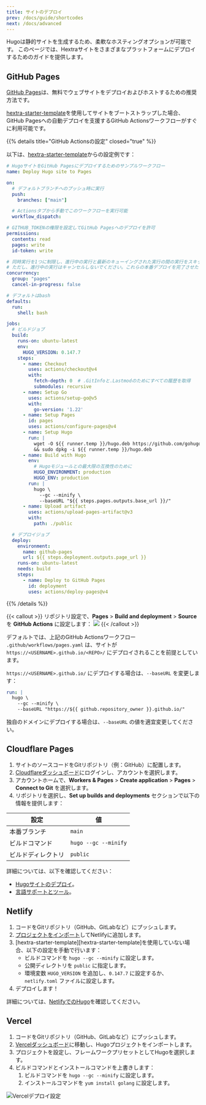 ```yaml
---
title: サイトのデプロイ
prev: /docs/guide/shortcodes
next: /docs/advanced
---
```


Hugoは静的サイトを生成するため、柔軟なホスティングオプションが可能です。
このページでは、Hextraサイトをさまざまなプラットフォームにデプロイするためのガイドを提供します。

<!--more-->


## GitHub Pages

[GitHub Pages](https://docs.github.com/pages)は、無料でウェブサイトをデプロイおよびホストするための推奨方法です。

[hextra-starter-template](https://github.com/imfing/hextra-starter-template)を使用してサイトをブートストラップした場合、GitHub Pagesへの自動デプロイを支援するGitHub Actionsワークフローがすぐに利用可能です。

{{% details title="GitHub Actionsの設定" closed="true" %}}

以下は、[hextra-starter-template](https://github.com/imfing/hextra-starter-template)からの設定例です：

```yaml {filename=".github/workflows/pages.yaml"}
# HugoサイトをGitHub Pagesにデプロイするためのサンプルワークフロー
name: Deploy Hugo site to Pages

on:
  # デフォルトブランチへのプッシュ時に実行
  push:
    branches: ["main"]

  # Actionsタブから手動でこのワークフローを実行可能
  workflow_dispatch:

# GITHUB_TOKENの権限を設定してGitHub Pagesへのデプロイを許可
permissions:
  contents: read
  pages: write
  id-token: write

# 同時実行を1つに制限し、進行中の実行と最新のキューイングされた実行の間の実行をスキップ。
# ただし、進行中の実行はキャンセルしないでください。これらの本番デプロイを完了させたいためです。
concurrency:
  group: "pages"
  cancel-in-progress: false

# デフォルトはbash
defaults:
  run:
    shell: bash

jobs:
  # ビルドジョブ
  build:
    runs-on: ubuntu-latest
    env:
      HUGO_VERSION: 0.147.7
    steps:
      - name: Checkout
        uses: actions/checkout@v4
        with:
          fetch-depth: 0  # .GitInfoと.Lastmodのためにすべての履歴を取得
          submodules: recursive
      - name: Setup Go
        uses: actions/setup-go@v5
        with:
          go-version: '1.22'
      - name: Setup Pages
        id: pages
        uses: actions/configure-pages@v4
      - name: Setup Hugo
        run: |
          wget -O ${{ runner.temp }}/hugo.deb https://github.com/gohugoio/hugo/releases/download/v${HUGO_VERSION}/hugo_extended_${HUGO_VERSION}_linux-amd64.deb \
          && sudo dpkg -i ${{ runner.temp }}/hugo.deb
      - name: Build with Hugo
        env:
          # Hugoモジュールとの最大限の互換性のために
          HUGO_ENVIRONMENT: production
          HUGO_ENV: production
        run: |
          hugo \
            --gc --minify \
            --baseURL "${{ steps.pages.outputs.base_url }}/"
      - name: Upload artifact
        uses: actions/upload-pages-artifact@v3
        with:
          path: ./public

  # デプロイジョブ
  deploy:
    environment:
      name: github-pages
      url: ${{ steps.deployment.outputs.page_url }}
    runs-on: ubuntu-latest
    needs: build
    steps:
      - name: Deploy to GitHub Pages
        id: deployment
        uses: actions/deploy-pages@v4
```

{{% /details %}}


{{< callout >}}
  リポジトリ設定で、**Pages** > **Build and deployment** > **Source** を **GitHub Actions** に設定します：
  ![](https://user-images.githubusercontent.com/5097752/266784808-99676430-884e-42ab-b901-f6534a0d6eee.png)
{{< /callout >}}

デフォルトでは、上記のGitHub Actionsワークフロー `.github/workflows/pages.yaml` は、サイトが `https://<USERNAME>.github.io/<REPO>/` にデプロイされることを前提としています。

`https://<USERNAME>.github.io/` にデプロイする場合は、`--baseURL` を変更します：

```yaml {filename=".github/workflows/pages.yaml",linenos=table,linenostart=54,hl_lines=[4]}
run: |
  hugo \
    --gc --minify \
    --baseURL "https://${{ github.repository_owner }}.github.io/"
```

独自のドメインにデプロイする場合は、`--baseURL` の値を適宜変更してください。


## Cloudflare Pages

1. サイトのソースコードをGitリポジトリ（例：GitHub）に配置します。
2. [Cloudflareダッシュボード](https://dash.cloudflare.com/)にログインし、アカウントを選択します。
3. アカウントホームで、**Workers & Pages** > **Create application** > **Pages** > **Connect to Git** を選択します。
4. リポジトリを選択し、**Set up builds and deployments** セクションで以下の情報を提供します：

| 設定             | 値                  |
| ---------------- | ------------------- |
| 本番ブランチ     | `main`              |
| ビルドコマンド   | `hugo --gc --minify` |
| ビルドディレクトリ | `public`            |

詳細については、以下を確認してください：
- [Hugoサイトのデプロイ](https://developers.cloudflare.com/pages/framework-guides/deploy-a-hugo-site/#deploy-with-cloudflare-pages)。
- [言語サポートとツール](https://developers.cloudflare.com/pages/platform/language-support-and-tools/)。


## Netlify

1. コードをGitリポジトリ（GitHub、GitLabなど）にプッシュします。
2. [プロジェクトをインポート](https://app.netlify.com/start)してNetlifyに追加します。
3. [hextra-starter-template][hextra-starter-template]を使用していない場合、以下の設定を手動で行います：
   - ビルドコマンドを `hugo --gc --minify` に設定します。
   - 公開ディレクトリを `public` に指定します。
   - 環境変数 `HUGO_VERSION` を追加し、`0.147.7` に設定するか、`netlify.toml` ファイルに設定します。
4. デプロイします！

詳細については、[NetlifyでのHugo](https://docs.netlify.com/integrations/frameworks/hugo/)を確認してください。


## Vercel

1. コードをGitリポジトリ（GitHub、GitLabなど）にプッシュします。
2. [Vercelダッシュボード](https://vercel.com/dashboard)に移動し、Hugoプロジェクトをインポートします。
3. プロジェクトを設定し、フレームワークプリセットとしてHugoを選択します。
4. ビルドコマンドとインストールコマンドを上書きします：
   1. ビルドコマンドを `hugo --gc --minify` に設定します。
   2. インストールコマンドを `yum install golang` に設定します。

![Vercelデプロイ設定](https://github.com/imfing/hextra/assets/5097752/887d949b-8d05-413f-a2b4-7ab92192d0b3)
